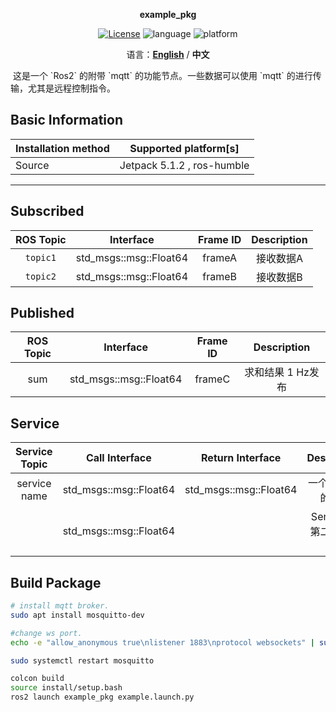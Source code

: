 <p align="center"><strong>example_pkg</strong></p>
<p align="center"><a href="https://github.com/${YOUR_GIT_REPOSITORY}/blob/main/LICENSE"><img alt="License" src="https://img.shields.io/badge/License-Apache%202.0-orange"/></a>
<img alt="language" src="https://img.shields.io/badge/language-c++-red"/>
<img alt="platform" src="https://img.shields.io/badge/platform-linux-l"/>
</p>
<p align="center">
    语言：<a href="./docs/docs_en/README_EN.md"><strong>English</strong></a> / <strong>中文</strong>
</p>
​	这是一个 `Ros2` 的附带 `mqtt` 的功能节点。一些数据可以使用 `mqtt` 的进行传输，尤其是远程控制指令。

## Basic Information

| Installation method | Supported platform[s]      |
| ------------------- | -------------------------- |
| Source              | Jetpack 5.1.2 , ros-humble |

------

## Subscribed

| ROS Topic |       Interface        | Frame ID | Description |
| :-------: | :--------------------: | :------: | :---------: |
| `topic1`  | std_msgs::msg::Float64 |  frameA  |  接收数据A  |
| `topic2`  | std_msgs::msg::Float64 |  frameB  |  接收数据B  |

## Published

| ROS Topic |       Interface        | Frame ID |    Description    |
| :-------: | :--------------------: | :------: | :---------------: |
|    sum    | std_msgs::msg::Float64 |  frameC  | 求和结果 1 Hz发布 |

## Service

| Service Topic |     Call Interface     |    Return Interface    |       Description        |
| :-----------: | :--------------------: | :--------------------: | :----------------------: |
| service name  | std_msgs::msg::Float64 | std_msgs::msg::Float64 |    一个service的案例     |
|               | std_msgs::msg::Float64 |                        | Service 的第二个输入描述 |



## Build Package

```bash
# install mqtt broker.
sudo apt install mosquitto-dev

#change ws port.
echo -e "allow_anonymous true\nlistener 1883\nprotocol websockets" | sudo tee /etc/mosquitto/conf.d/autocube.conf > /dev/null

sudo systemctl restart mosquitto

colcon build
source install/setup.bash
ros2 launch example_pkg example.launch.py
```
